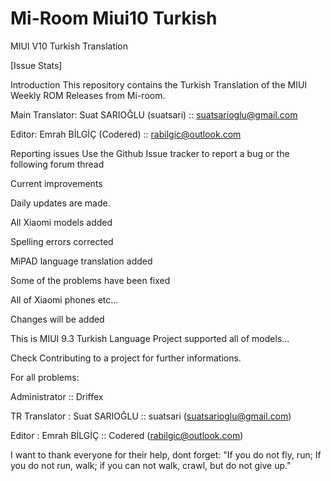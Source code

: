 # Mi-Room Miui10 Turkish
MIUI V10 Turkish Translation

[Issue Stats]

Introduction
This repository contains the Turkish Translation of the MIUI Weekly ROM Releases from Mi-room.

Main Translator: Suat SARIOĞLU (suatsari) :: suatsarioglu@gmail.com

Editor: Emrah BİLGİÇ (Codered) :: rabilgic@outlook.com

Reporting issues
Use the Github Issue tracker to report a bug or the following forum thread

Current improvements

Daily updates are made.

All Xiaomi models added

Spelling errors corrected

MiPAD language translation added

Some of the problems have been fixed

All of Xiaomi phones etc...

Changes will be added

This is MIUI 9.3 Turkish Language Project supported all of models...

Check Contributing to a project for further informations.


For all problems:

Administrator :: Driffex  

TR Translator : Suat SARIOĞLU :: suatsari (suatsarioglu@gmail.com) 

Editor : Emrah BİLGİÇ :: Codered (rabilgic@outlook.com)

I want to thank everyone for their help, dont forget: "If you do not fly, run; If you do not run, walk; if you can not walk, crawl, but do not give up."

